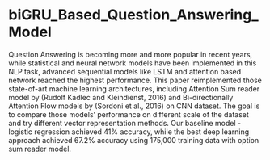 # biGRU_Based_Question_Answering_Model

Question Answering is becoming more and more popular in recent years, while statistical and neural network models have been implemented in this NLP task, advanced sequential models like LSTM and attention based network reached the highest performance. This paper reimplemented those state-of-art machine learning architectures, including Attention Sum reader model by (Rudolf Kadlec and Kleindienst, 2016) and Bi-directionally Attention Flow models by (Sordoni et al., 2016) on CNN dataset. The goal is to compare those models’ performance on different scale of the dataset and try different vector representation methods. Our baseline model - logistic regression achieved 41% accuracy, while the best deep learning approach achieved 67.2% accuracy using 175,000 training data with option sum reader model.